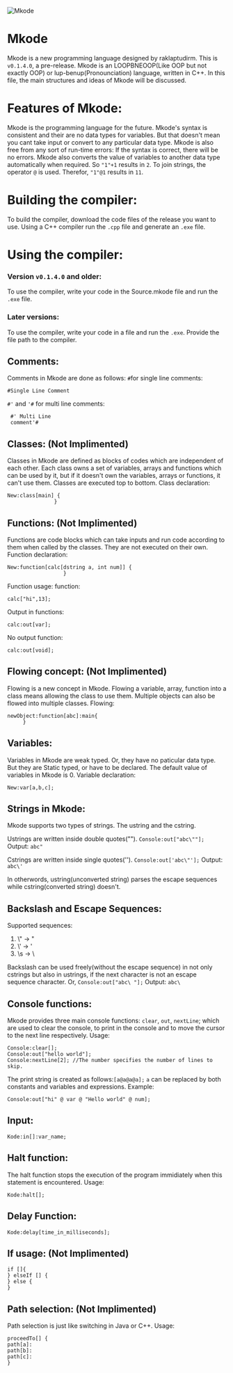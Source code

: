![Mkode](https://github.com/raklaptudirm/Mkode_compiler/blob/master/Mkode_icon.png)

# Mkode
Mkode is a new programming language designed by raklaptudirm. 
This is `v0.1.4.0`, a pre-release.
Mkode is an LOOPBNEOOP(Like OOP but not exactly OOP) or lup-benup(Pronounciation) language, written in C++.
In this file, the main structures and ideas of Mkode will be discussed.
# Features of Mkode:
Mkode is the programming language for the future. Mkode's syntax is consistent and their are no data types for variables. But that doesn't mean you cant take input or convert to any particular data type. Mkode is also free from any sort of run-time errors: If the syntax is correct, there will be no errors.
Mkode also converts the value of variables to another data type automatically when required. So `"1"+1` results in `2`. To join strings, the operator `@` is used. Therefor, `"1"@1` results in `11`.
# Building the compiler:
To build the compiler, download the code files of the release you want to use. Using a C++ compiler run the `.cpp` file and generate an `.exe` file.
# Using the compiler:
### Version `v0.1.4.0` and older:
To use the compiler, write your code in the Source.mkode file and run the `.exe` file.
### Later versions:
To use the compiler, write your code in a file and run the `.exe`. Provide the file path to the compiler. 
## Comments:
Comments in Mkode are done as follows:
`#`for single line comments:

    #Single Line Comment
 `#'` and `'#` for multi line comments:
 
     #' Multi Line
     comment'#


## Classes: (Not Implimented)
Classes in Mkode are defined as blocks of codes which are independent of each other. Each class owns a set of variables, arrays and functions which can be used by it, but if it doesn't own the variables, arrays or functions, it can't use them. Classes are executed top to bottom.
Class declaration: 

    New:class[main] {
                   }

## Functions: (Not Implimented)
Functions are code blocks which can take inputs and run code according to them when called by the classes. They are not executed on their own.
Function declaration:

    New:function[calc[dstring a, int num]] {
                      }
Function usage: function:

    calc["hi",13];
    
Output in functions: 

    calc:out[var];
No output function: 

    calc:out[void];

## Flowing concept: (Not Implimented)
Flowing is a new concept in Mkode. Flowing a variable, array, function into a class means allowing the class to use them. Multiple objects can also be flowed into multiple classes.
Flowing: 

    newObject:function[abc]:main{
         }

## Variables:
Variables in Mkode are weak typed. Or, they have no paticular data type. But they are Static typed, or have to be declared. The default value of variables in Mkode is 0.
Variable declaration: 

    New:var[a,b,c];

## Strings in Mkode:
Mkode supports two types of strings. The ustring and the cstring.

Ustrings are written inside double quotes("").
`Console:out["abc\""];`
Output:
`abc"`

Cstrings are written inside single quotes('').
`Console:out['abc\"'];`
Output:
`abc\'`

In otherwords, ustring(unconverted string) parses the escape sequences while cstring(converted string) doesn't.

## Backslash and Escape Sequences:
Supported sequences:
1) \\" -> "
2) \\' -> '
3) \s -> \

Backslash can be used freely(without the escape sequence) in not only cstrings but also in ustrings, if the next character is not an escape sequence character.
Or,
`Console:out["abc\ "];`
Output:
`abc\ `

## Console functions:
Mkode provides three main console functions: `clear`, `out`, `nextLine`; which are used to clear the console, to print in the console and to move the cursor to the next line respectively.
Usage: 

    Console:clear[];
    Console:out["hello world"];
    Console:nextLine[2]; //The number specifies the number of lines to skip.
The print string is created as follows:`[a@a@a@a];`
`a` can be replaced by both constants and variables and expressions.
Example: 

    Console:out["hi" @ var @ "Hello world" @ num];

## Input:
    Kode:in[]:var_name;

## Halt function:
The halt function stops the execution of the program immidiately when this statement is encountered.
Usage: 

    Kode:halt[];
## Delay Function:
    Kode:delay[time_in_milliseconds];
    
## If usage: (Not Implimented)

    if []{
    } elseIf [] {
    } else {
    }

## Path selection: (Not Implimented)
Path selection is just like switching in Java or C++.
Usage: 

    proceedTo[] {
    path[a]:
    path[b]:
    path[c]:
    }
